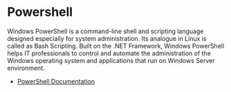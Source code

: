 # Powershell

Windows PowerShell is a command-line shell and scripting language designed especially for system administration. Its analogue in Linux is called as Bash Scripting. Built on the .NET Framework, Windows PowerShell helps IT professionals to control and automate the administration of the Windows operating system and applications that run on Windows Server environment.

- [PowerShell Documentation](https://learn.microsoft.com/en-us/powershell/)
